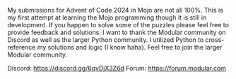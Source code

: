 My submissions for Advent of Code 2024 in Mojo are not all 100%. This is my first attempt
at learning the Mojo programming though it is still in development. If you happen to solve some of the puzzles please feel free to provide feedback and solutions. I want to thank the Modular community on Discord as well as the larger Python community.
I utilized Python to cross-reference my solutions and logic (I know haha). Feel free to join the larger Modular community.

Discord: https://discord.gg/6qvDjX3Z6d
Forum: https://forum.modular.com
